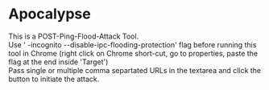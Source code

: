 # Apocalypse
This is a POST-Ping-Flood-Attack Tool.  
Use ' -incognito --disable-ipc-flooding-protection' flag before running this tool in Chrome (right click on Chrome short-cut, go to properties, paste the flag at the end inside 'Target')  
Pass single or multiple comma separtated URLs in the textarea and click the button to initiate the attack.
